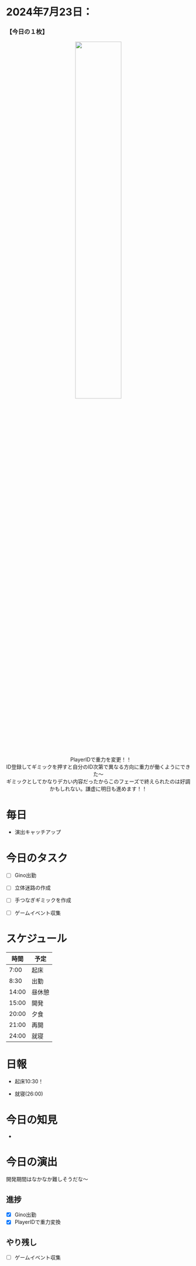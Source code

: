 # 2024年7月23日：
### 【今日の１枚】<br>
<p align="center">
  <img src="https://github.com/user-attachments/assets/851fe7cb-5547-4163-9fff-1fe2399b31fb" width = 50%><br>
 　PlayerIDで重力を変更！！<br>
   ID登録してギミックを押すと自分のID次第で異なる方向に重力が働くようにできた～<br>
  ギミックとしてかなりデカい内容だったからこのフェーズで終えられたのは好調かもしれない。謙虚に明日も進めます！！
</p>

# 毎日
- 演出キャッチアップ

# 今日のタスク
- [ ] Gino出勤
- [ ] 立体迷路の作成
- [ ] 手つなぎギミックを作成
- [ ] ゲームイベント収集


# スケジュール
| 時間 |  予定 |
|----|----|
|7:00|起床|
|8:30|出勤|
|14:00|昼休憩|
|15:00|開発|
|20:00|夕食|
|21:00|再開|
|24:00|就寝|


# 日報
- 起床10:30！

- 就寝(26:00)

# 今日の知見
- 
# 今日の演出
開発期間はなかなか難しそうだな～
## 進捗
- [x] Gino出勤
- [x] PlayerIDで重力変換
## やり残し
- [ ] ゲームイベント収集
